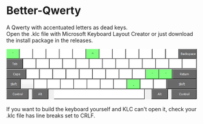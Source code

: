 # Better-Qwerty
A Qwerty with accentuated letters as dead keys. <br />
Open the .klc file with Microsoft Keyboard Layout Creator or just download the install package in the releases.

![Keyboard Layout](website/keyboard_layout.png)

If you want to build the keyboard yourself and KLC can't open it, check your .klc file has line breaks set to CRLF.
